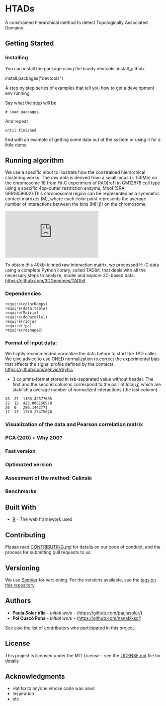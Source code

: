 # HTADs

A constrained hierarchical method to detect Topologically Associated Domains

## Getting Started

### Installing

You can install the package using the handy devtools::install_github.

install.packages("devtools")

A step by step series of examples that tell you how to get a development env running

Say what the step will be

```
# Load packages.

```

And repeat

```
until finished
```

End with an example of getting some data out of the system or using it for a little demo

## Running algorithm

We use a specific input to illustrate how the constrained hierarchical clustering works. The raw data is derived from a small locus (~ 150Mb) on the chromosome 18 from Hi-C experiment of RAO[ref] in GM12878 cell type using a specific 4bp-cutter restriction enzyme, MboI (SRA: SRR1658602).This chromosomal region can be represented as a symmetric contact matrixes (M), where each color point represents the average number of interactions between the bins (M[i,j]) on the chromosome.

![alt text](https://github.com/paulasoler/HTADs/blob/master/zoom_pictures_test.pdf)


To obtain this 40kb-binned raw interaction matrix, we processed Hi-C data using a complete Python library, called TADbit, that deals with all the necessary steps to analyze, model and explore 3C-based data. https://github.com/3DGenomes/TADbit


### Dependencies

```
require(colorRamps)
require(data.table)
require(Matrix)
require(doParallel)
require(rioja)
require(fpc)
require(reshape2)
```

### Format of input data:
We highly recommended normalize the data before to start the TAD caller. We give advice to use ONED normalization to correct the experimental bias that affects the signal profile defined by the contacts.
https://github.com/qenvio/dryhic

 - 3 columns-format stored in tab-separated value without header. The first and the second columns correspond to the pair of loci(i,j) which are stablish a average number of normalized interactions (the last column). 

```
28	27	1108.42577685
22	12	423.808156978
26	6	286.1442771
17	13	1740.23475628
```
### Visualization of the data and Pearson correlation matrix

### PCA (200) + Why 200?

### Fast version

### Optimazed version

### Assesment of the method: Calinski

### Benchmarks

## Built With

* [R](https://www.r-project.org/about.html) - The web framework used

## Contributing

Please read [CONTRIBUTING.md](https://gist.github.com/PurpleBooth/b24679402957c63ec426) for details on our code of conduct, and the process for submitting pull requests to us.

## Versioning

We use [SemVer](http://semver.org/) for versioning. For the versions available, see the [tags on this repository](https://github.com/your/project/tags). 

## Authors

* **Paula Soler Vila** - *Initial work* - (https://github.com/paulasoler/)
* **Pol Cuscó Pons** - *Initial work* - (https://github.com/nanakiksc/)

See also the list of [contributors](https://github.com/your/project/contributors) who participated in this project.

## License

This project is licensed under the MIT License - see the [LICENSE.md](LICENSE.md) file for details

## Acknowledgments

* Hat tip to anyone whose code was used
* Inspiration
* etc

